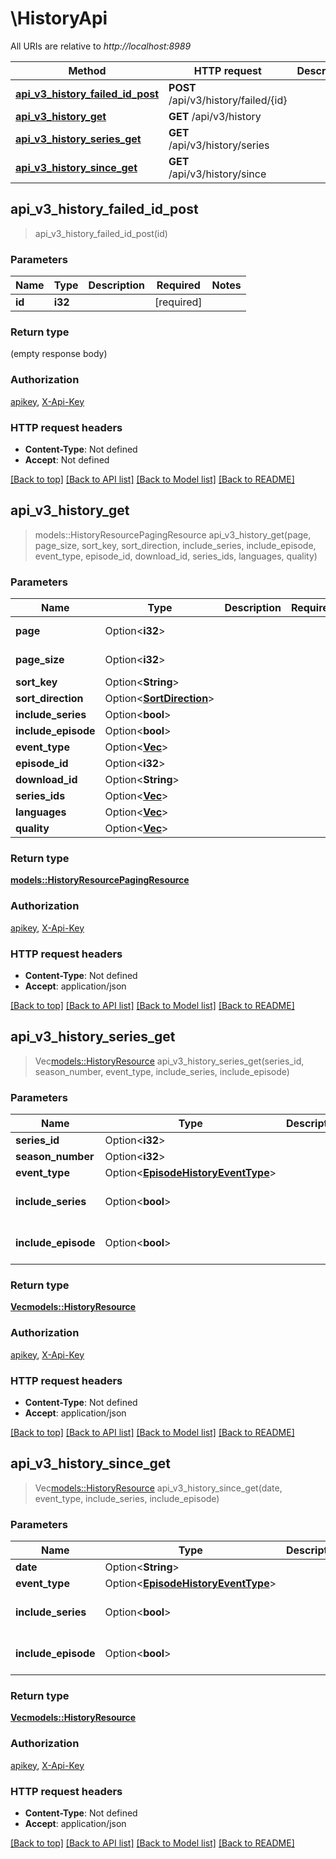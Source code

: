 # \HistoryApi

All URIs are relative to *http://localhost:8989*

Method | HTTP request | Description
------------- | ------------- | -------------
[**api_v3_history_failed_id_post**](HistoryApi.md#api_v3_history_failed_id_post) | **POST** /api/v3/history/failed/{id} | 
[**api_v3_history_get**](HistoryApi.md#api_v3_history_get) | **GET** /api/v3/history | 
[**api_v3_history_series_get**](HistoryApi.md#api_v3_history_series_get) | **GET** /api/v3/history/series | 
[**api_v3_history_since_get**](HistoryApi.md#api_v3_history_since_get) | **GET** /api/v3/history/since | 



## api_v3_history_failed_id_post

> api_v3_history_failed_id_post(id)


### Parameters


Name | Type | Description  | Required | Notes
------------- | ------------- | ------------- | ------------- | -------------
**id** | **i32** |  | [required] |

### Return type

 (empty response body)

### Authorization

[apikey](../README.md#apikey), [X-Api-Key](../README.md#X-Api-Key)

### HTTP request headers

- **Content-Type**: Not defined
- **Accept**: Not defined

[[Back to top]](#) [[Back to API list]](../README.md#documentation-for-api-endpoints) [[Back to Model list]](../README.md#documentation-for-models) [[Back to README]](../README.md)


## api_v3_history_get

> models::HistoryResourcePagingResource api_v3_history_get(page, page_size, sort_key, sort_direction, include_series, include_episode, event_type, episode_id, download_id, series_ids, languages, quality)


### Parameters


Name | Type | Description  | Required | Notes
------------- | ------------- | ------------- | ------------- | -------------
**page** | Option<**i32**> |  |  |[default to 1]
**page_size** | Option<**i32**> |  |  |[default to 10]
**sort_key** | Option<**String**> |  |  |
**sort_direction** | Option<[**SortDirection**](.md)> |  |  |
**include_series** | Option<**bool**> |  |  |
**include_episode** | Option<**bool**> |  |  |
**event_type** | Option<[**Vec<i32>**](i32.md)> |  |  |
**episode_id** | Option<**i32**> |  |  |
**download_id** | Option<**String**> |  |  |
**series_ids** | Option<[**Vec<i32>**](i32.md)> |  |  |
**languages** | Option<[**Vec<i32>**](i32.md)> |  |  |
**quality** | Option<[**Vec<i32>**](i32.md)> |  |  |

### Return type

[**models::HistoryResourcePagingResource**](HistoryResourcePagingResource.md)

### Authorization

[apikey](../README.md#apikey), [X-Api-Key](../README.md#X-Api-Key)

### HTTP request headers

- **Content-Type**: Not defined
- **Accept**: application/json

[[Back to top]](#) [[Back to API list]](../README.md#documentation-for-api-endpoints) [[Back to Model list]](../README.md#documentation-for-models) [[Back to README]](../README.md)


## api_v3_history_series_get

> Vec<models::HistoryResource> api_v3_history_series_get(series_id, season_number, event_type, include_series, include_episode)


### Parameters


Name | Type | Description  | Required | Notes
------------- | ------------- | ------------- | ------------- | -------------
**series_id** | Option<**i32**> |  |  |
**season_number** | Option<**i32**> |  |  |
**event_type** | Option<[**EpisodeHistoryEventType**](.md)> |  |  |
**include_series** | Option<**bool**> |  |  |[default to false]
**include_episode** | Option<**bool**> |  |  |[default to false]

### Return type

[**Vec<models::HistoryResource>**](HistoryResource.md)

### Authorization

[apikey](../README.md#apikey), [X-Api-Key](../README.md#X-Api-Key)

### HTTP request headers

- **Content-Type**: Not defined
- **Accept**: application/json

[[Back to top]](#) [[Back to API list]](../README.md#documentation-for-api-endpoints) [[Back to Model list]](../README.md#documentation-for-models) [[Back to README]](../README.md)


## api_v3_history_since_get

> Vec<models::HistoryResource> api_v3_history_since_get(date, event_type, include_series, include_episode)


### Parameters


Name | Type | Description  | Required | Notes
------------- | ------------- | ------------- | ------------- | -------------
**date** | Option<**String**> |  |  |
**event_type** | Option<[**EpisodeHistoryEventType**](.md)> |  |  |
**include_series** | Option<**bool**> |  |  |[default to false]
**include_episode** | Option<**bool**> |  |  |[default to false]

### Return type

[**Vec<models::HistoryResource>**](HistoryResource.md)

### Authorization

[apikey](../README.md#apikey), [X-Api-Key](../README.md#X-Api-Key)

### HTTP request headers

- **Content-Type**: Not defined
- **Accept**: application/json

[[Back to top]](#) [[Back to API list]](../README.md#documentation-for-api-endpoints) [[Back to Model list]](../README.md#documentation-for-models) [[Back to README]](../README.md)

